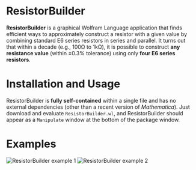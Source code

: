 # ResistorBuilder

**ResistorBuilder** is a graphical Wolfram Language application that finds
efficient ways to approximately construct a resistor with a given value
by combining standard E6 series resistors in series and parallel. It turns
out that within a decade (e.g., 100Ω to 1kΩ), it is possible to construct **any
resistance value** (within ±0.3% tolerance) using only
**four E6 series resistors**.

# Installation and Usage

ResistorBuilder is **fully self-contained** within a single file and has no
external dependencies (other than a recent version of *Mathematica*). Just
download and evaluate `ResistorBuilder.wl`, and ResistorBuilder should appear
as a `Manipulate` window at the bottom of the package window.

# Examples
![ResistorBuilder example 1](https://user-images.githubusercontent.com/4504054/43251015-a61d114c-9073-11e8-845a-4c12c9655e47.png)
![ResistorBuilder example 2](https://user-images.githubusercontent.com/4504054/43251016-a6310440-9073-11e8-9a03-81086c7241ca.png)
